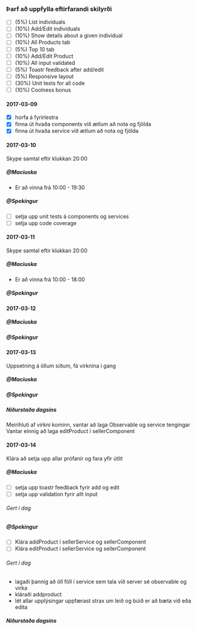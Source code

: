 ### Þarf að uppfylla eftirfarandi skilyrði
- [ ] (5%) List individuals
- [ ] (10%) Add/Edit individuals
- [ ] (10%) Show details about a given individual
- [ ] (10%) All Products tab
- [ ] (5%) Top 10 tab
- [ ] (10%) Add/Edit Product
- [ ] (10%) All input validated
- [ ] (5%) Toastr feedback after add/edit
- [ ] (5%) Responsive layout
- [ ] (30%) Unit tests for all code
- [ ] (10%) Coolness bonus

#### 2017-03-09
- [x] horfa á fyrirlestra
- [x] finna út hvaða components við ætlum að nota og fjölda
- [x] finna út hvaða service við ætlum að nota og fjölda

#### 2017-03-10
Skype samtal eftir klukkan 20:00

##### @Maciuska
- Er að vinna frá 10:00 - 19:30

##### @Spekingur
- [ ] setja upp unit tests á components og services
- [ ] setja upp code coverage

#### 2017-03-11
Skype samtal eftir klukkan 20:00

##### @Maciuska
- Er að vinna frá 10:00 - 18:00

##### @Spekingur

#### 2017-03-12
##### @Maciuska

##### @Spekingur

#### 2017-03-13
Uppsetning á öllum síðum, fá virknina í gang

##### @Maciuska

##### @Spekingur

##### Niðurstaða dagsins
Meirihluti af virkni kominn, vantar að laga Observable og service tengingar
Vantar einnig að laga editProduct í sellerComponent

#### 2017-03-14
Klára að setja upp allar prófanir og fara yfir útlit

##### @Maciuska
- [ ] setja upp toastr feedback fyrir add og edit
- [ ] setja upp validation fyrir allt input

###### Gert í dag

##### @Spekingur
- [ ] Klára addProduct í sellerService og sellerComponent
- [ ] Klára editProduct í sellerService og sellerComponent

###### Gert í dag
- lagaði þannig að öll föll í service sem tala við server sé observable og virka
- kláraði addproduct
- lét allar upplýsingar uppfærast strax um leið og búið er að bæta við eða edita

##### Niðurstaða dagsins